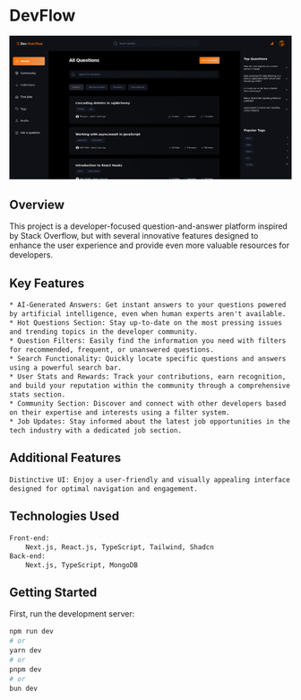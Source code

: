 # DevFlow

<img src="public/initial-proj-image.png">

## Overview

This project is a developer-focused question-and-answer platform inspired by Stack Overflow, but with several innovative features designed to enhance the user experience and provide even more valuable resources for developers.

## Key Features

    * AI-Generated Answers: Get instant answers to your questions powered by artificial intelligence, even when human experts aren't available.
    * Hot Questions Section: Stay up-to-date on the most pressing issues and trending topics in the developer community.
    * Question Filters: Easily find the information you need with filters for recommended, frequent, or unanswered questions.
    * Search Functionality: Quickly locate specific questions and answers using a powerful search bar.
    * User Stats and Rewards: Track your contributions, earn recognition, and build your reputation within the community through a comprehensive stats section.
    * Community Section: Discover and connect with other developers based on their expertise and interests using a filter system.
    * Job Updates: Stay informed about the latest job opportunities in the tech industry with a dedicated job section.

## Additional Features

    Distinctive UI: Enjoy a user-friendly and visually appealing interface designed for optimal navigation and engagement.

## Technologies Used

    Front-end:
        Next.js, React.js, TypeScript, Tailwind, Shadcn
    Back-end:
        Next.js, TypeScript, MongoDB

## Getting Started

First, run the development server:

```bash
npm run dev
# or
yarn dev
# or
pnpm dev
# or
bun dev
```
